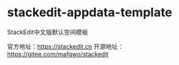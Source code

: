 # stackedit-appdata-template
StackEdit中文版默认空间模板

官方地址：https://stackedit.cn
开源地址：https://gitee.com/mafgwo/stackedit
